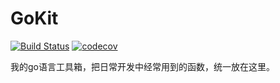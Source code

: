 # GoKit 
[![Build Status](https://www.travis-ci.org/aQuaYi/GoKit.svg?branch=master)](https://www.travis-ci.org/aQuaYi/GoKit)
[![codecov](https://codecov.io/gh/aQuaYi/GoKit/branch/master/graph/badge.svg)](https://codecov.io/gh/aQuaYi/GoKit)

我的go语言工具箱，把日常开发中经常用到的函数，统一放在这里。
